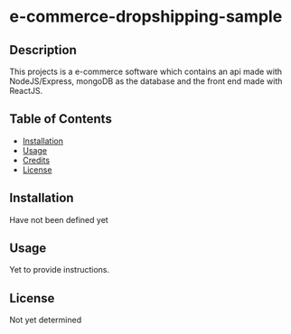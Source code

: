 # e-commerce-dropshipping-sample


## Description
This projects is a e-commerce software which contains an api made with NodeJS/Express, mongoDB as the database and the front end made with ReactJS.

## Table of Contents 

- [Installation](#installation)
- [Usage](#usage)
- [Credits](#credits)
- [License](#license)

## Installation
Have not been defined yet

## Usage
Yet to provide instructions.

## License
Not yet determined
